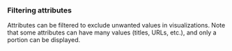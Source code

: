 ### Filtering attributes

Attributes can be filtered to exclude unwanted values in visualizations. Note that some attributes can have many values (titles, URLs, etc.), and only a portion can be displayed.
